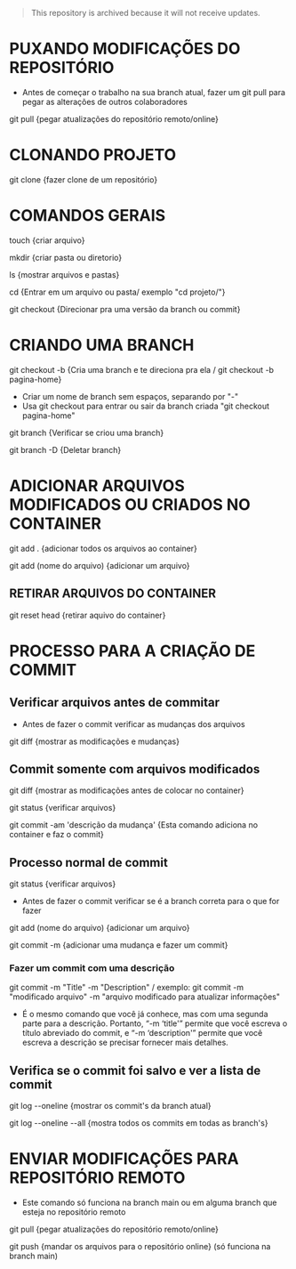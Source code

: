 > This repository is archived because it will not receive updates.

# PUXANDO MODIFICAÇÕES DO REPOSITÓRIO

- Antes de começar o trabalho na sua branch atual, fazer um git pull para pegar as alterações de outros colaboradores

git pull {pegar atualizações do repositório remoto/online}

# CLONANDO PROJETO

git clone {fazer clone de um repositório}

# COMANDOS GERAIS

touch {criar arquivo}

mkdir {criar pasta ou diretorio}

ls {mostrar arquivos e pastas}

cd {Entrar em um arquivo ou pasta/ exemplo "cd projeto/"}

git checkout {Direcionar pra uma versão da branch ou commit}

# CRIANDO UMA BRANCH

git checkout -b {Cria uma branch e te direciona pra ela / git checkout -b pagina-home}

- Criar um nome de branch sem espaços, separando por "-"
- Usa git checkout para entrar ou sair da branch criada "git checkout pagina-home"

git branch {Verificar se criou uma branch}

git branch -D {Deletar branch}

# ADICIONAR ARQUIVOS MODIFICADOS OU CRIADOS NO CONTAINER

git add . {adicionar todos os arquivos ao container}

git add (nome do arquivo) {adicionar um arquivo}

## RETIRAR ARQUIVOS DO CONTAINER

git reset head {retirar aquivo do container}

# PROCESSO PARA A CRIAÇÃO DE COMMIT

## Verificar arquivos antes de commitar

- Antes de fazer o commit verificar as mudanças dos arquivos

git diff {mostrar as modificações e mudanças}

## Commit somente com arquivos modificados

git diff {mostrar as modificações antes de colocar no container}

git status {verificar arquivos}

git commit -am 'descrição da mudança' {Esta comando adiciona no container e faz o commit}

## Processo normal de commit

git status {verificar arquivos}

- Antes de fazer o commit verificar se é a branch correta para o que for fazer

git add (nome do arquivo) {adicionar um arquivo}

git commit -m {adicionar uma mudança e fazer um commit}

### Fazer um commit com uma descrição

git commit -m "Title" -m "Description" / exemplo: git commit -m "modificado arquivo" -m "arquivo modificado para atualizar informações"

- É o mesmo comando que você já conhece, mas com uma segunda parte para a descrição. Portanto, “-m ‘title'” permite que você escreva o título abreviado do commit, e “-m ‘description'” permite que você escreva a descrição se precisar fornecer mais detalhes.

## Verifica se o commit foi salvo e ver a lista de commit

git log --oneline {mostrar os commit's da branch atual}

git log --oneline --all {mostra todos os commits em todas as branch's}

# ENVIAR MODIFICAÇÕES PARA REPOSITÓRIO REMOTO

- Este comando só funciona na branch main ou em alguma branch que esteja no repositório remoto

git pull {pegar atualizações do repositório remoto/online}

git push {mandar os arquivos para o repositório online} (só funciona na branch main)
